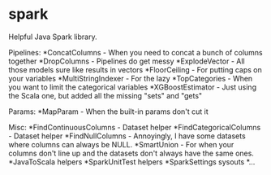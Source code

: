 # spark
Helpful Java Spark library.

Pipelines:
 *ConcatColumns - When you need to concat a bunch of columns together
 *DropColumns - Pipelines do get messy
 *ExplodeVector - All those models sure like results in vectors
 *FloorCeiling - For putting caps on your variables
 *MultiStringIndexer - For the lazy
 *TopCategories - When you want to limit the categorical variables
 *XGBoostEstimator - Just using the Scala one, but added all the missing "sets" and "gets"

Params:
 *MapParam - When the built-in params don't cut it

Misc:
 *FindContinuousColumns - Dataset<Row> helper
 *FindCategoricalColumns - Dataset<Row> helper
 *FindNullColumns - Annoyingly, I have some datasets where columns can always be NULL.
 *SmartUnion - For when your columns don't line up and the datasets don't always have the same ones.
 *JavaToScala helpers
 *SparkUnitTest helpers
 *SparkSettings sysouts
 *...
